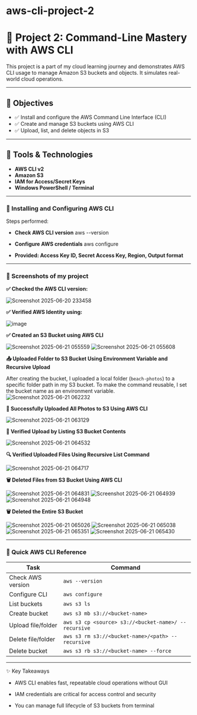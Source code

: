 # aws-cli-project-2

# 🚀 Project 2: Command-Line Mastery with AWS CLI

This project is a part of my cloud learning journey and demonstrates AWS CLI usage to manage Amazon S3 buckets and objects. It simulates real-world cloud operations.

---

## 🧠 Objectives

- ✅ Install and configure the AWS Command Line Interface (CLI)
- ✅ Create and manage S3 buckets using AWS CLI
- ✅ Upload, list, and delete objects in S3

---

## 🔧 Tools & Technologies

- **AWS CLI v2**
- **Amazon S3**
- **IAM for Access/Secret Keys**
- **Windows PowerShell / Terminal**

---

### 📌 Installing and Configuring AWS CLI

Steps performed:

- **Check AWS CLI version**
aws --version

- **Configure AWS credentials**
aws configure

- **Provided: Access Key ID, Secret Access Key, Region, Output format**

---


### 📸 Screenshots of my project

**✅ Checked the AWS CLI version:**

![Screenshot 2025-06-20 233458](https://github.com/user-attachments/assets/855fa9de-921b-47c9-b8b4-f82fa1847c79)


**✅ Verified AWS Identity using:**

![image](https://github.com/user-attachments/assets/21193d1d-e6f7-4eaf-a995-107362c937d5)


**✅ Created an S3 Bucket using AWS CLI**

![Screenshot 2025-06-21 055559](https://github.com/user-attachments/assets/1a0bafae-ff96-42d0-b754-aa0f1ae31bf5)
![Screenshot 2025-06-21 055608](https://github.com/user-attachments/assets/608ccda8-ff65-4b4e-b7e0-67e3eecd677b)


**📤 Uploaded Folder to S3 Bucket Using Environment Variable and Recursive Upload**

After creating the bucket, I uploaded a local folder (`beach-photos`) to a specific folder path in my S3 bucket. To make the command reusable, I set the bucket name as an environment variable.
![Screenshot 2025-06-21 062232](https://github.com/user-attachments/assets/1e24cd10-a105-437f-a298-9b63ada6204f)


**📁 Successfully Uploaded All Photos to S3 Using AWS CLI**

![Screenshot 2025-06-21 063129](https://github.com/user-attachments/assets/051d39a5-126f-4e41-99fe-1f277dc21f9b)

**📂 Verified Upload by Listing S3 Bucket Contents**

![Screenshot 2025-06-21 064532](https://github.com/user-attachments/assets/ec5749c2-7ce2-4075-8a20-7f2fec77af3e)

**🔍 Verified Uploaded Files Using Recursive List Command**

![Screenshot 2025-06-21 064717](https://github.com/user-attachments/assets/35b5942b-6ed2-4d52-8947-4ad89730aa57)

**🗑️ Deleted Files from S3 Bucket Using AWS CLI**

![Screenshot 2025-06-21 064831](https://github.com/user-attachments/assets/3f82bc69-34f4-48e3-a367-c8e4d9696935)
![Screenshot 2025-06-21 064939](https://github.com/user-attachments/assets/45dbcd11-7b1f-4cea-8f37-960834dd7aca)
![Screenshot 2025-06-21 064948](https://github.com/user-attachments/assets/d8f3a959-da96-4b59-a302-f59145e12a10)

**🗑️ Deleted the Entire S3 Bucket**

![Screenshot 2025-06-21 065026](https://github.com/user-attachments/assets/242e11ff-0148-48fc-aea9-258168918f46)
![Screenshot 2025-06-21 065038](https://github.com/user-attachments/assets/fa07ac93-b761-4cd5-b99e-7e2979a2fb0e)
![Screenshot 2025-06-21 065351](https://github.com/user-attachments/assets/53f6b580-0501-46a8-90ad-1311ea46e813)
![Screenshot 2025-06-21 065430](https://github.com/user-attachments/assets/6b997a69-c633-418e-9577-30425136dbf2)

---

### 🧰 Quick AWS CLI Reference

| Task               | Command                                              |
| ------------------ | ---------------------------------------------------- |
| Check AWS version  | `aws --version`                                      |
| Configure CLI      | `aws configure`                                      |
| List buckets       | `aws s3 ls`                                          |
| Create bucket      | `aws s3 mb s3://<bucket-name>`                       |
| Upload file/folder | `aws s3 cp <source> s3://<bucket-name>/ --recursive` |
| Delete file/folder | `aws s3 rm s3://<bucket-name>/<path> --recursive`    |
| Delete bucket      | `aws s3 rb s3://<bucket-name> --force`               |

---

✨ Key Takeaways

- AWS CLI enables fast, repeatable cloud operations without GUI

- IAM credentials are critical for access control and security

- You can manage full lifecycle of S3 buckets from terminal

